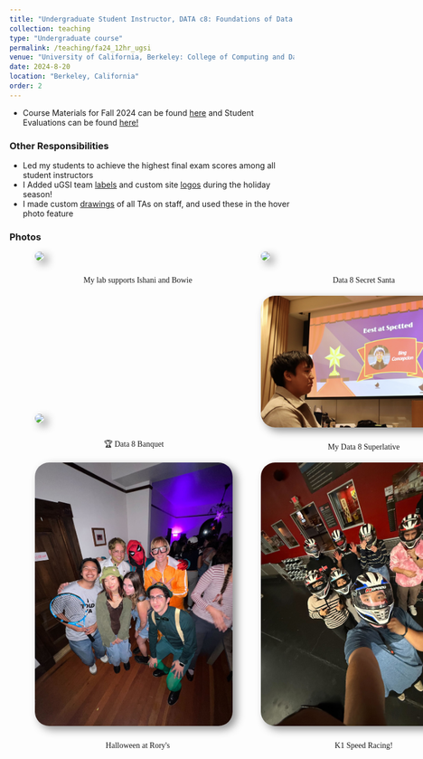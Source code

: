 ```yaml
---
title: "Undergraduate Student Instructor, DATA c8: Foundations of Data Science (Fall 2024)"
collection: teaching
type: "Undergraduate course"
permalink: /teaching/fa24_12hr_ugsi
venue: "University of California, Berkeley: College of Computing and Data Science"
date: 2024-8-20
location: "Berkeley, California"
order: 2
---
```


* Course Materials for Fall 2024 can be found <a href = "https://linktr.ee/bingfa24" target = "_blank">here</a> and Student Evaluations can be found <a href = "../files/Fa24_Evals.pdf" target = "_blank">here!</a>

### Other Responsibilities
* Led my students to achieve the highest final exam scores among all student instructors
* I Added uGSI team <a href = "../images/Teaching/team_labels.png" target = "_blank">labels</a> and custom site <a href = "../images/Teaching/d8snowman.png" target = "_blank">logos</a> during the holiday season!
* I made custom <a href = "../images/Teaching/hover_drawings.mp4" target = "_blank">drawings</a> of all TAs on staff, and used these in the hover photo feature

### Photos



<div style = "display: grid; grid-template-columns: 350px 350px; grid-column-gap: 50px; row-gap: 5px; margin-left: 45px; align-items: end;">
    <div>
        <img style = "width: 350px; border-radius: 25px; margin-bottom: 10px; box-shadow: 7px 6px 15px rgb(0,0,0,0.45);" src = "../images/Teaching/fa24_supports.png">
        <div  style = "display: flex; justify-content: center; width = 100%; font-family: Montserrat; ">
            <p>🔬 My lab supports Ishani and Bowie</p>
        </div>
    </div>
    <div>
        <img style = "width: 350px; border-radius: 25px; margin-bottom: 10px; box-shadow: 7px 6px 15px rgb(0,0,0,0.45);" src = "../images/Teaching/banquet.png">
        <div  style = "display: flex; justify-content: center; width = 100%; font-family: Montserrat;">
            <p>🎅 Data 8 Secret Santa</p>
        </div>
    </div>
    <div>
        <img style = "width: 350px; border-radius: 25px; margin-bottom: 10px; box-shadow: 7px 6px 15px rgb(0,0,0,0.45);" src = "../images/Teaching/fa24_tas.png">
        <div  style = "display: flex; justify-content: center; width = 100%; font-family: Montserrat;">
            <p>🏆 Data 8 Banquet </p>
        </div>
    </div>
     <div>
        <img style = "width: 350px; border-radius: 25px; margin-bottom: 10px; box-shadow: 7px 6px 15px rgb(0,0,0,0.45);" src = "../images/Teaching/spotted.png">
        <div  style = "display: flex; justify-content: center; width = 100%; font-family: Montserrat;">
            <p>📸 My Data 8 Superlative</p>
        </div>
    </div>
    <div>
        <img style = "width: 350px; border-radius: 25px; margin-bottom: 10px; box-shadow: 7px 6px 15px rgb(0,0,0,0.45);" src = "../images/Teaching/halloween.png">
        <div  style = "display: flex; justify-content: center; width = 100%; font-family: Montserrat; ">
            <p>🎃 Halloween at Rory's</p>
        </div>
    </div>
    <div>
        <img style = "width: 350px; border-radius: 25px; margin-bottom: 10px; box-shadow: 7px 6px 15px rgb(0,0,0,0.45);" src = "../images/Teaching/WC_WP.png">
        <div  style = "display: flex; justify-content: center; width = 100%; font-family: Montserrat;">
            <p>🚾 K1 Speed Racing!</p>
        </div>
    </div>
</div>